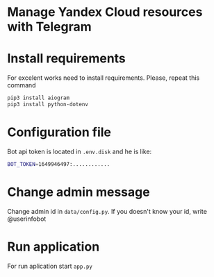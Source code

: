 # Manage Yandex Cloud resources  with Telegram

# Install requirements

For excelent works need to install requirements. Please, repeat this command

```sh
pip3 install aiogram
pip3 install python-dotenv 

```

# Configuration file

Bot api token is located in ``` .env.disk ``` and he is like:
```sh
BOT_TOKEN=1649946497:............
```
# Change admin message

Change admin id in ``` data/config.py ```. If you doesn't know your id, write @userinfobot

# Run application

For run aplication start ``` app.py ```